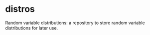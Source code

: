 distros
=======

Random variable distributions: 
a repository to store random variable distributions
for later use.

